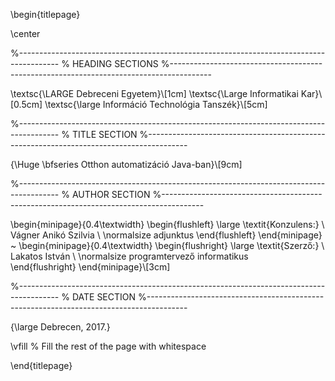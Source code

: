 \begin{titlepage}

\center

%----------------------------------------------------------------------------------------
%	HEADING SECTIONS
%----------------------------------------------------------------------------------------

\textsc{\LARGE Debreceni Egyetem}\\[1cm]
\textsc{\Large Informatikai Kar}\\[0.5cm]
\textsc{\large Információ Technológia Tanszék}\\[5cm]

%----------------------------------------------------------------------------------------
%	TITLE SECTION
%----------------------------------------------------------------------------------------

{\Huge \bfseries Otthon automatizáció Java-ban}\\[9cm]

%----------------------------------------------------------------------------------------
%	AUTHOR SECTION
%----------------------------------------------------------------------------------------

\begin{minipage}{0.4\textwidth}
\begin{flushleft} \large
\textit{Konzulens:} \\
Vágner Anikó Szilvia \\
\normalsize adjunktus
\end{flushleft}
\end{minipage}
~
\begin{minipage}{0.4\textwidth}
\begin{flushright} \large
\textit{Szerző:} \\
Lakatos István \\
\normalsize programtervező informatikus            
\end{flushright}
\end{minipage}\\[3cm]

%----------------------------------------------------------------------------------------
%	DATE SECTION
%----------------------------------------------------------------------------------------

{\large Debrecen, 2017.}

\vfill % Fill the rest of the page with whitespace

\end{titlepage}
